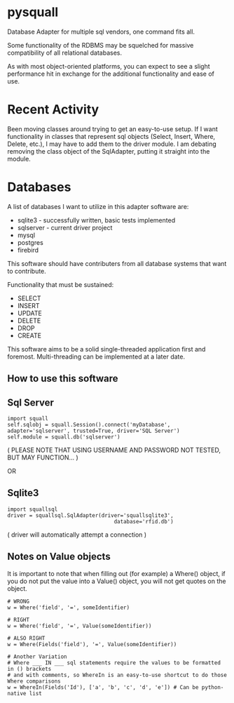 pysquall
====

Database Adapter for multiple sql vendors, one command fits all.

Some functionality of the RDBMS may be squelched for massive
compatibility of all relational databases.

As with most object-oriented platforms, you can expect to see a 
slight performance hit in exchange for the additional functionality
and ease of use.

Recent Activity
====

Been moving classes around trying to get an easy-to-use setup.
If I want functionality in classes that represent sql objects
(Select, Insert, Where, Delete, etc.), I may have to add them
to the driver module. 
I am debating removing the class object of the SqlAdapter,
putting it straight into the module.

Databases
====
A list of databases I want to utilize in this adapter software are:

* sqlite3 - successfully written, basic tests implemented
* sqlserver - current driver project
* mysql
* postgres
* firebird


This software should have contributers from all database systems
that want to contribute.

Functionality that must be sustained:

* SELECT
* INSERT
* UPDATE
* DELETE
* DROP
* CREATE

This software aims to be a solid single-threaded application first and 
foremost. Multi-threading can be implemented at a later date.

How to use this software
----

Sql Server
---------
```
import squall
self.sqlobj = squall.Session().connect('myDatabase', adapter='sqlserver', trusted=True, driver='SQL Server')
self.module = squall.db('sqlserver')
```

( PLEASE NOTE THAT USING USERNAME AND PASSWORD NOT TESTED, BUT MAY FUNCTION... )

OR

Sqlite3 
---------
```
import squallsql
driver = squallsql.SqlAdapter(driver='squallsqlite3', 
                                  database='rfid.db')
```

( driver will automatically attempt a connection )
 
Notes on Value objects
----------
It is important to note that when filling out (for example) a Where() object,
if you do not put the value into a Value() object, you will not get quotes on the
object.

```
# WRONG
w = Where('field', '=', someIdentifier)

# RIGHT
w = Where('field', '=', Value(someIdentifier))

# ALSO RIGHT
w = Where(Fields('field'), '=', Value(someIdentifier))

# Another Variation
# Where ___ IN ___ sql statements require the values to be formatted in () brackets 
# and with comments, so WhereIn is an easy-to-use shortcut to do those Where comparisons
w = WhereIn(Fields('Id'), ['a', 'b', 'c', 'd', 'e']) # Can be python-native list
```
